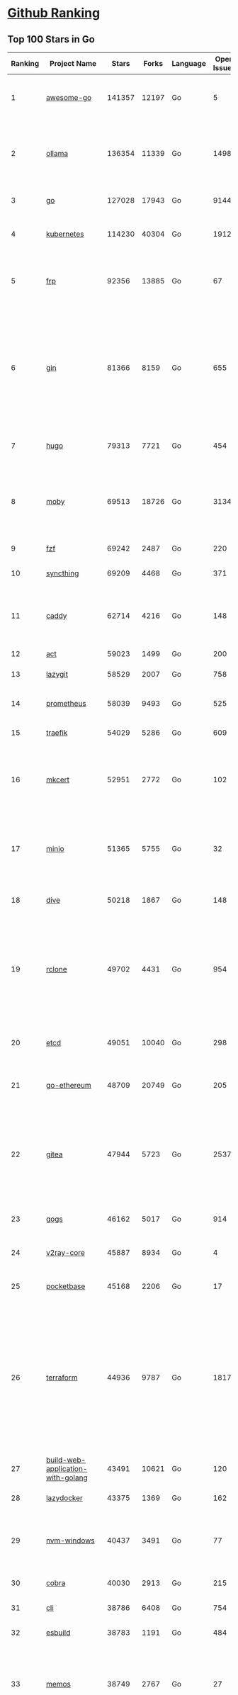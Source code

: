 [Github Ranking](../README.md)
==========

## Top 100 Stars in Go

| Ranking | Project Name | Stars | Forks | Language | Open Issues | Description | Last Commit |
| ------- | ------------ | ----- | ----- | -------- | ----------- | ----------- | ----------- |
| 1 | [awesome-go](https://github.com/avelino/awesome-go) | 141357 | 12197 | Go | 5 | A curated list of awesome Go frameworks, libraries and software | 2025-04-01T08:34:23Z |
| 2 | [ollama](https://github.com/ollama/ollama) | 136354 | 11339 | Go | 1498 | Get up and running with Llama 3.3, DeepSeek-R1, Phi-4, Gemma 3, and other large language models. | 2025-04-07T18:54:28Z |
| 3 | [go](https://github.com/golang/go) | 127028 | 17943 | Go | 9144 | The Go programming language | 2025-04-07T18:30:23Z |
| 4 | [kubernetes](https://github.com/kubernetes/kubernetes) | 114230 | 40304 | Go | 1912 | Production-Grade Container Scheduling and Management | 2025-04-03T07:52:47Z |
| 5 | [frp](https://github.com/fatedier/frp) | 92356 | 13885 | Go | 67 | A fast reverse proxy to help you expose a local server behind a NAT or firewall to the internet. | 2025-04-07T18:54:13Z |
| 6 | [gin](https://github.com/gin-gonic/gin) | 81366 | 8159 | Go | 655 | Gin is a HTTP web framework written in Go (Golang). It features a Martini-like API with much better performance -- up to 40 times faster. If you need smashing performance, get yourself some Gin. | 2025-03-31T22:53:14Z |
| 7 | [hugo](https://github.com/gohugoio/hugo) | 79313 | 7721 | Go | 454 | The world’s fastest framework for building websites. | 2025-04-07T15:17:49Z |
| 8 | [moby](https://github.com/moby/moby) | 69513 | 18726 | Go | 3134 | The Moby Project - a collaborative project for the container ecosystem to assemble container-based systems | 2025-04-07T17:17:02Z |
| 9 | [fzf](https://github.com/junegunn/fzf) | 69242 | 2487 | Go | 220 | :cherry_blossom: A command-line fuzzy finder | 2025-04-06T04:15:41Z |
| 10 | [syncthing](https://github.com/syncthing/syncthing) | 69209 | 4468 | Go | 371 | Open Source Continuous File Synchronization | 2025-04-07T14:27:27Z |
| 11 | [caddy](https://github.com/caddyserver/caddy) | 62714 | 4216 | Go | 148 | Fast and extensible multi-platform HTTP/1-2-3 web server with automatic HTTPS | 2025-04-07T18:43:14Z |
| 12 | [act](https://github.com/nektos/act) | 59023 | 1499 | Go | 200 | Run your GitHub Actions locally 🚀 | 2025-04-05T06:03:18Z |
| 13 | [lazygit](https://github.com/jesseduffield/lazygit) | 58529 | 2007 | Go | 758 | simple terminal UI for git commands | 2025-04-07T12:43:17Z |
| 14 | [prometheus](https://github.com/prometheus/prometheus) | 58039 | 9493 | Go | 525 | The Prometheus monitoring system and time series database. | 2025-04-07T14:41:42Z |
| 15 | [traefik](https://github.com/traefik/traefik) | 54029 | 5286 | Go | 609 | The Cloud Native Application Proxy | 2025-04-07T15:51:01Z |
| 16 | [mkcert](https://github.com/FiloSottile/mkcert) | 52951 | 2772 | Go | 102 | A simple zero-config tool to make locally trusted development certificates with any names you'd like. | 2024-08-13T13:37:46Z |
| 17 | [minio](https://github.com/minio/minio) | 51365 | 5755 | Go | 32 | MinIO is a high-performance, S3 compatible object store, open sourced under GNU AGPLv3 license. | 2025-04-04T14:23:46Z |
| 18 | [dive](https://github.com/wagoodman/dive) | 50218 | 1867 | Go | 148 | A tool for exploring each layer in a docker image | 2025-04-03T12:19:41Z |
| 19 | [rclone](https://github.com/rclone/rclone) | 49702 | 4431 | Go | 954 | "rsync for cloud storage" - Google Drive, S3, Dropbox, Backblaze B2, One Drive, Swift, Hubic, Wasabi, Google Cloud Storage, Azure Blob, Azure Files, Yandex Files | 2025-04-07T12:42:08Z |
| 20 | [etcd](https://github.com/etcd-io/etcd) | 49051 | 10040 | Go | 298 | Distributed reliable key-value store for the most critical data of a distributed system | 2025-04-07T18:52:35Z |
| 21 | [go-ethereum](https://github.com/ethereum/go-ethereum) | 48709 | 20749 | Go | 205 | Go implementation of the Ethereum protocol | 2025-04-07T05:16:26Z |
| 22 | [gitea](https://github.com/go-gitea/gitea) | 47944 | 5723 | Go | 2537 | Git with a cup of tea! Painless self-hosted all-in-one software development service, including Git hosting, code review, team collaboration, package registry and CI/CD | 2025-04-07T18:56:57Z |
| 23 | [gogs](https://github.com/gogs/gogs) | 46162 | 5017 | Go | 914 | Gogs is a painless self-hosted Git service | 2025-04-02T14:43:10Z |
| 24 | [v2ray-core](https://github.com/v2ray/v2ray-core) | 45887 | 8934 | Go | 4 | A platform for building proxies to bypass network restrictions. | 2025-04-03T03:42:32Z |
| 25 | [pocketbase](https://github.com/pocketbase/pocketbase) | 45168 | 2206 | Go | 17 | Open Source realtime backend in 1 file | 2025-04-07T13:35:00Z |
| 26 | [terraform](https://github.com/hashicorp/terraform) | 44936 | 9787 | Go | 1817 | Terraform enables you to safely and predictably create, change, and improve infrastructure. It is a source-available tool that codifies APIs into declarative configuration files that can be shared amongst team members, treated as code, edited, reviewed, and versioned. | 2025-04-07T18:02:06Z |
| 27 | [build-web-application-with-golang](https://github.com/astaxie/build-web-application-with-golang) | 43491 | 10621 | Go | 120 | A golang ebook intro how to build a web with golang | 2024-05-12T00:47:46Z |
| 28 | [lazydocker](https://github.com/jesseduffield/lazydocker) | 43375 | 1369 | Go | 162 | The lazier way to manage everything docker | 2024-12-22T10:43:30Z |
| 29 | [nvm-windows](https://github.com/coreybutler/nvm-windows) | 40437 | 3491 | Go | 77 | A node.js version management utility for Windows. Ironically written in Go. | 2025-03-31T10:37:07Z |
| 30 | [cobra](https://github.com/spf13/cobra) | 40030 | 2913 | Go | 215 | A Commander for modern Go CLI interactions | 2025-03-11T12:56:36Z |
| 31 | [cli](https://github.com/cli/cli) | 38786 | 6408 | Go | 754 | GitHub’s official command line tool | 2025-04-07T18:54:10Z |
| 32 | [esbuild](https://github.com/evanw/esbuild) | 38783 | 1191 | Go | 484 | An extremely fast bundler for the web | 2025-03-30T17:33:55Z |
| 33 | [memos](https://github.com/usememos/memos) | 38749 | 2767 | Go | 27 | An open-source, lightweight note-taking solution. The pain-less way to create your meaningful notes. Your Notes, Your Way. | 2025-04-06T14:58:47Z |
| 34 | [tidb](https://github.com/pingcap/tidb) | 38220 | 5903 | Go | 3840 | TiDB - the open-source, cloud-native, distributed SQL database designed for modern applications. | 2025-04-07T15:45:04Z |
| 35 | [gorm](https://github.com/go-gorm/gorm) | 37924 | 3995 | Go | 424 | The fantastic ORM library for Golang, aims to be developer friendly | 2025-03-11T07:56:46Z |
| 36 | [photoprism](https://github.com/photoprism/photoprism) | 36911 | 2041 | Go | 427 | AI-Powered Photos App for the Decentralized Web 🌈💎✨ | 2025-04-07T18:30:21Z |
| 37 | [istio](https://github.com/istio/istio) | 36697 | 7929 | Go | 469 | Connect, secure, control, and observe services. | 2025-04-07T17:21:51Z |
| 38 | [fiber](https://github.com/gofiber/fiber) | 35790 | 1743 | Go | 99 | ⚡️ Express inspired web framework written in Go | 2025-04-07T13:12:42Z |
| 39 | [compose](https://github.com/docker/compose) | 35115 | 5365 | Go | 85 | Define and run multi-container applications with Docker | 2025-04-07T10:12:21Z |
| 40 | [the-way-to-go_ZH_CN](https://github.com/unknwon/the-way-to-go_ZH_CN) | 34834 | 8608 | Go | 0 | 《The Way to Go》中文译本，中文正式名《Go 入门指南》 | 2024-08-14T07:04:25Z |
| 41 | [milvus](https://github.com/milvus-io/milvus) | 33893 | 3141 | Go | 710 | Milvus is a high-performance, cloud-native vector database built for scalable vector ANN search | 2025-04-07T17:20:25Z |
| 42 | [LeetCode-Go](https://github.com/halfrost/LeetCode-Go) | 33450 | 5772 | Go | 16 | ✅ Solutions to LeetCode by Go, 100% test coverage, runtime beats 100% / LeetCode 题解 | 2024-12-11T05:55:51Z |
| 43 | [harness](https://github.com/harness/harness) | 32575 | 2839 | Go | 71 | Harness Open Source is an end-to-end developer platform with Source Control Management, CI/CD Pipelines, Hosted Developer Environments, and Artifact Registries. | 2025-04-07T18:47:24Z |
| 44 | [vault](https://github.com/hashicorp/vault) | 32157 | 4333 | Go | 1084 | A tool for secrets management, encryption as a service, and privileged access management | 2025-04-07T18:51:42Z |
| 45 | [beego](https://github.com/beego/beego) | 31983 | 5636 | Go | 2 | beego is an open-source, high-performance web framework for the Go programming language. | 2025-04-07T14:36:46Z |
| 46 | [nps](https://github.com/ehang-io/nps) | 31618 | 5736 | Go | 495 | 一款轻量级、高性能、功能强大的内网穿透代理服务器。支持tcp、udp、socks5、http等几乎所有流量转发，可用来访问内网网站、本地支付接口调试、ssh访问、远程桌面，内网dns解析、内网socks5代理等等……，并带有功能强大的web管理端。a lightweight, high-performance, powerful intranet penetration proxy server, with a powerful web management terminal. | 2024-05-30T03:51:08Z |
| 47 | [LocalAI](https://github.com/mudler/LocalAI) | 31559 | 2398 | Go | 420 | :robot: The free, Open Source alternative to OpenAI, Claude and others. Self-hosted and local-first. Drop-in replacement for OpenAI,  running on consumer-grade hardware. No GPU required. Runs gguf, transformers, diffusers and many more models architectures. Features: Generate Text, Audio, Video, Images, Voice Cloning, Distributed, P2P inference | 2025-04-07T16:03:26Z |
| 48 | [v2ray-core](https://github.com/v2fly/v2ray-core) | 30828 | 4787 | Go | 36 | A platform for building proxies to bypass network restrictions. | 2025-04-06T18:14:41Z |
| 49 | [echo](https://github.com/labstack/echo) | 30799 | 2264 | Go | 61 | High performance, minimalist Go web framework | 2025-04-04T08:01:42Z |
| 50 | [cockroach](https://github.com/cockroachdb/cockroach) | 30711 | 3882 | Go | 5952 | CockroachDB — the cloud native, distributed SQL database designed for high availability, effortless scale, and control over data placement. | 2025-04-07T18:59:54Z |
| 51 | [go-zero](https://github.com/zeromicro/go-zero) | 30669 | 4073 | Go | 233 | A cloud-native Go microservices framework with cli tool for productivity. | 2025-04-06T11:10:42Z |
| 52 | [bubbletea](https://github.com/charmbracelet/bubbletea) | 30545 | 881 | Go | 64 | A powerful little TUI framework 🏗 | 2025-04-07T17:38:29Z |
| 53 | [fabric](https://github.com/danielmiessler/fabric) | 30539 | 3149 | Go | 191 | fabric is an open-source framework for augmenting humans using AI. It provides a modular framework for solving specific problems using a crowdsourced set of AI prompts that can be used anywhere. | 2025-04-06T22:23:27Z |
| 54 | [minikube](https://github.com/kubernetes/minikube) | 30187 | 4957 | Go | 504 | Run Kubernetes locally | 2025-04-07T18:17:16Z |
| 55 | [croc](https://github.com/schollz/croc) | 29685 | 1184 | Go | 2 | Easily and securely send things from one computer to another :crocodile: :package: | 2025-04-07T08:50:54Z |
| 56 | [CasaOS](https://github.com/IceWhaleTech/CasaOS) | 29275 | 1586 | Go | 631 | CasaOS - A simple, easy-to-use, elegant open-source Personal Cloud system. | 2025-03-08T04:39:00Z |
| 57 | [k9s](https://github.com/derailed/k9s) | 29262 | 1846 | Go | 571 | 🐶 Kubernetes CLI To Manage Your Clusters In Style! | 2025-03-31T00:54:56Z |
| 58 | [k3s](https://github.com/k3s-io/k3s) | 29254 | 2412 | Go | 104 | Lightweight Kubernetes | 2025-04-07T16:12:26Z |
| 59 | [lux](https://github.com/iawia002/lux) | 29063 | 3101 | Go | 510 | 👾 Fast and simple video download library and CLI tool written in Go | 2025-03-13T00:26:49Z |
| 60 | [consul](https://github.com/hashicorp/consul) | 28858 | 4463 | Go | 1243 | Consul is a distributed, highly available, and data center aware solution to connect and configure applications across dynamic, distributed infrastructure. | 2025-04-04T15:24:31Z |
| 61 | [filebrowser](https://github.com/filebrowser/filebrowser) | 28510 | 3211 | Go | 79 | 📂 Web File Browser | 2025-04-04T15:30:49Z |
| 62 | [viper](https://github.com/spf13/viper) | 28244 | 2044 | Go | 407 | Go configuration with fangs | 2025-04-07T18:16:15Z |
| 63 | [restic](https://github.com/restic/restic) | 28157 | 1591 | Go | 380 | Fast, secure, efficient backup program | 2025-04-02T19:16:11Z |
| 64 | [Xray-core](https://github.com/XTLS/Xray-core) | 27930 | 4199 | Go | 9 | Xray, Penetrates Everything. Also the best v2ray-core. Where the magic happens. An open platform for various uses. | 2025-04-07T15:50:07Z |
| 65 | [AdGuardHome](https://github.com/AdguardTeam/AdGuardHome) | 27823 | 1970 | Go | 1054 | Network-wide ads & trackers blocking DNS server | 2025-04-07T18:35:18Z |
| 66 | [helm](https://github.com/helm/helm) | 27698 | 7201 | Go | 416 | The Kubernetes Package Manager | 2025-04-05T17:50:59Z |
| 67 | [wails](https://github.com/wailsapp/wails) | 27656 | 1339 | Go | 280 | Create beautiful applications using Go | 2025-03-31T21:18:01Z |
| 68 | [k6](https://github.com/grafana/k6) | 27257 | 1338 | Go | 707 | A modern load testing tool, using Go and JavaScript - https://k6.io | 2025-04-07T15:34:08Z |
| 69 | [headscale](https://github.com/juanfont/headscale) | 26966 | 1440 | Go | 95 | An open source, self-hosted implementation of the Tailscale control server | 2025-04-06T00:23:22Z |
| 70 | [kit](https://github.com/go-kit/kit) | 26943 | 2458 | Go | 40 | A standard library for microservices. | 2024-07-19T01:40:06Z |
| 71 | [1Panel](https://github.com/1Panel-dev/1Panel) | 26484 | 2338 | Go | 635 | 🔥 1Panel offers an intuitive web interface for managing websites, files, containers, databases and LLMs within a Linux server. | 2025-04-07T11:09:53Z |
| 72 | [podman](https://github.com/containers/podman) | 26160 | 2581 | Go | 708 | Podman: A tool for managing OCI containers and pods. | 2025-04-07T18:03:11Z |
| 73 | [fyne](https://github.com/fyne-io/fyne) | 26132 | 1427 | Go | 661 | Cross platform GUI toolkit in Go inspired by Material Design | 2025-04-06T09:21:42Z |
| 74 | [go-patterns](https://github.com/tmrts/go-patterns) | 26115 | 2256 | Go | 17 | Curated list of Go design patterns, recipes and idioms | 2024-05-14T01:07:28Z |
| 75 | [micro](https://github.com/zyedidia/micro) | 25899 | 1203 | Go | 818 | A modern and intuitive terminal-based text editor | 2025-04-07T00:24:10Z |
| 76 | [faas](https://github.com/openfaas/faas) | 25558 | 1964 | Go | 28 | OpenFaaS - Serverless Functions Made Simple | 2025-03-31T20:51:16Z |
| 77 | [iris](https://github.com/kataras/iris) | 25444 | 2477 | Go | 121 | The fastest HTTP/2 Go Web Framework. New, modern and easy to learn. Fast development with Code you control. Unbeatable cost-performance ratio :rocket: | 2025-04-07T04:24:25Z |
| 78 | [Wox](https://github.com/Wox-launcher/Wox) | 25369 | 2373 | Go | 154 | A cross-platform launcher that simply works | 2025-04-06T15:04:21Z |
| 79 | [trivy](https://github.com/aquasecurity/trivy) | 25345 | 2488 | Go | 160 | Find vulnerabilities, misconfigurations, secrets, SBOM in containers, Kubernetes, code repositories, clouds and more | 2025-04-07T14:24:49Z |
| 80 | [harbor](https://github.com/goharbor/harbor) | 25290 | 4838 | Go | 617 | An open source trusted cloud native registry project that stores, signs, and scans content. | 2025-04-07T12:37:13Z |
| 81 | [docker_practice](https://github.com/yeasy/docker_practice) | 25289 | 5778 | Go | 7 | Learn and understand Docker&Container technologies, with real DevOps practice! | 2024-12-26T03:49:09Z |
| 82 | [nsq](https://github.com/nsqio/nsq) | 25194 | 2911 | Go | 54 | A realtime distributed messaging platform | 2025-01-27T16:09:04Z |
| 83 | [logrus](https://github.com/sirupsen/logrus) | 25159 | 2273 | Go | 2 | Structured, pluggable logging for Go. | 2024-11-18T14:38:25Z |
| 84 | [loki](https://github.com/grafana/loki) | 25137 | 3623 | Go | 1721 | Like Prometheus, but for logs. | 2025-04-07T18:20:44Z |
| 85 | [opentofu](https://github.com/opentofu/opentofu) | 24895 | 973 | Go | 251 | OpenTofu lets you declaratively manage your cloud infrastructure. | 2025-04-07T18:23:22Z |
| 86 | [dapr](https://github.com/dapr/dapr) | 24616 | 1943 | Go | 398 | Dapr is a portable, event-driven, runtime for building distributed applications across cloud and edge. | 2025-04-04T13:50:46Z |
| 87 | [testify](https://github.com/stretchr/testify) | 24381 | 1631 | Go | 252 | A toolkit with common assertions and mocks that plays nicely with the standard library | 2025-03-24T17:30:37Z |
| 88 | [ngrok](https://github.com/inconshreveable/ngrok) | 24301 | 4284 | Go | 0 | Unified ingress for developers | 2024-04-26T18:11:18Z |
| 89 | [vegeta](https://github.com/tsenart/vegeta) | 24122 | 1384 | Go | 76 | HTTP load testing tool and library. It's over 9000! | 2024-10-28T16:39:48Z |
| 90 | [kratos](https://github.com/go-kratos/kratos) | 24106 | 4067 | Go | 8 | Your ultimate Go microservices framework for the cloud-native era. | 2025-04-03T07:09:52Z |
| 91 | [seaweedfs](https://github.com/seaweedfs/seaweedfs) | 24069 | 2373 | Go | 484 | SeaweedFS is a fast distributed storage system for blobs, objects, files, and data lake, for billions of files! Blob store has O(1) disk seek, cloud tiering. Filer supports Cloud Drive, cross-DC active-active replication, Kubernetes, POSIX FUSE mount, S3 API, S3 Gateway, Hadoop, WebDAV, encryption, Erasure Coding. | 2025-04-07T18:49:39Z |
| 92 | [colly](https://github.com/gocolly/colly) | 24001 | 1785 | Go | 149 | Elegant Scraper and Crawler Framework for Golang | 2025-03-28T16:07:32Z |
| 93 | [rancher](https://github.com/rancher/rancher) | 23998 | 3025 | Go | 2974 | Complete container management platform | 2025-04-07T16:05:56Z |
| 94 | [delve](https://github.com/go-delve/delve) | 23612 | 2163 | Go | 105 | Delve is a debugger for the Go programming language. | 2025-04-07T18:52:02Z |
| 95 | [authelia](https://github.com/authelia/authelia) | 23345 | 1196 | Go | 52 | The Single Sign-On Multi-Factor portal for web apps | 2025-04-07T14:36:39Z |
| 96 | [websocket](https://github.com/gorilla/websocket) | 23345 | 3534 | Go | 33 | Package gorilla/websocket is a fast, well-tested and widely used WebSocket implementation for Go. | 2025-03-19T13:29:08Z |
| 97 | [asdf](https://github.com/asdf-vm/asdf) | 23298 | 859 | Go | 148 | Extendable version manager with support for Ruby, Node.js, Elixir, Erlang & more | 2025-04-05T18:12:29Z |
| 98 | [sing-box](https://github.com/SagerNet/sing-box) | 23020 | 2766 | Go | 98 | The universal proxy platform | 2025-04-07T07:07:54Z |
| 99 | [cli](https://github.com/urfave/cli) | 22982 | 1729 | Go | 36 | A simple, fast, and fun package for building command line apps in Go | 2025-04-07T12:54:40Z |
| 100 | [hub](https://github.com/mislav/hub) | 22913 | 2197 | Go | 244 | A command-line tool that makes git easier to use with GitHub. | 2024-02-02T21:00:44Z |


